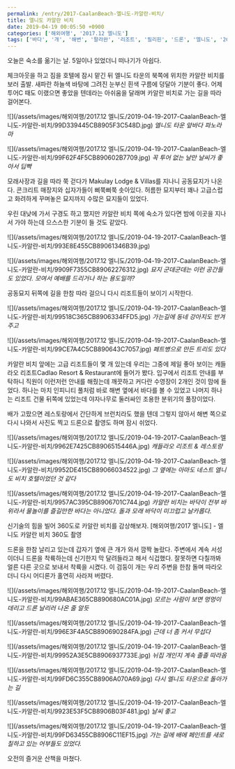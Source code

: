 ```yaml
---
permalink: /entry/2017-CaalanBeach-엘니도-카알란-비치/
title: 엘니도 카알란 비치
date: 2019-04-19 00:05:50 +0900
categories: ['해외여행', '2017.12 엘니도']
tags: ['바다', '개', '해변', '팔라완', '리조트', '필리핀', '드론', '엘니도', '2017']
---
```



오늘은 숙소를 옮기는 날.
5일이나 있었더니 떠나기가 아쉽다.

체크아웃을 하고 짐을 호텔에 잠시 맡긴 뒤 엘니도 타운의 북쪽에 위치한 카알란 비치를 보러 출발.
새파란 하늘색 바탕에 그려진 눈부신 흰색 구름에 덩달아 기분이 좋다.
어제 투어C 때도 이랬으면 좋았을 텐데라는 아쉬움을 달래며 카알란 비치로 가는 길을 따라 걸어본다.

![](/assets/images/해외여행/2017.12 엘니도/2019-04-19-2017-CaalanBeach-엘니도-카알란-비치/99D339445CB8905F3C548D.jpg)
*엘니도 타운 앞바다 파노라마*

![](/assets/images/해외여행/2017.12 엘니도/2019-04-19-2017-CaalanBeach-엘니도-카알란-비치/99F62F4F5CB890602B7709.jpg)
*꼭 투어 없는 날만 날씨가 좋아서 딥빡*

모래사장과 길을 따라 쭉 걷다가 Makulay Lodge & Villas를 지나니 공동묘지가 나온다.
콘크리트 매장지와 십자가들이 삐쭉삐쭉 솟아있다.
허름한 묘지부터 꽤나 고급스럽고 화려하게 꾸며놓은 묘지까지 수많은 묘지들이 있었다.

우린 대낮에 가서 구경도 하고 했지만 카알란 비치 쪽에 숙소가 있다면 밤에 이곳을 지나서 가야 하는데 으스스한 기분이 들 것도 같았다.

![](/assets/images/해외여행/2017.12 엘니도/2019-04-19-2017-CaalanBeach-엘니도-카알란-비치/993E8E455CB89061346B39.jpg)

![](/assets/images/해외여행/2017.12 엘니도/2019-04-19-2017-CaalanBeach-엘니도-카알란-비치/9909F7355CB89062276312.jpg)
*묘지 군데군데는 이런 공간들도 있었다. 모여서 예배를 드리거나 하는 용도일까?*

공동묘지 뒤쪽에 길을 한참 따라 걸으니 다시 리조트들이 보이기 시작한다.

![](/assets/images/해외여행/2017.12 엘니도/2019-04-19-2017-CaalanBeach-엘니도-카알란-비치/99518C365CB8906334FFD5.jpg)
*가는길에 동네 강아지도 반겨주고*

![](/assets/images/해외여행/2017.12 엘니도/2019-04-19-2017-CaalanBeach-엘니도-카알란-비치/99CE7A4C5CB890643C7057.jpg)
*페트병으로 만든 트리도 있다*


카알란 비치 앞에는 고급 리조트들이 몇 개 있는데 우리는 그중에 제일 좋아 보이는 캐들라오 리조트Cadlao Resort & Restaurant에 들어가 봤다.
입구에서 리조트 안내를 부탁하니 직원이 이런저런 안내를 해줬는데 깨끗하고 커다란 수영장이 2개인 것이 맘에 들었다.
하나는 마치 인피니티 풀처럼 바로 해변 옆에서 바다를 볼 수 있었고 나머지 하나는 리조트 건물 뒤쪽에 있었는데 야자나무로 둘러싸인 조용한 분위기의 풀장이었다.

배가 고팠으면 레스토랑에서 간단하게 브런치라도 했을 텐데 그렇지 않아서 해변 쪽으로 다시 나와서 사진도 찍고 드론으로 촬영도 하며 잠시 쉬었다.

![](/assets/images/해외여행/2017.12 엘니도/2019-04-19-2017-CaalanBeach-엘니도-카알란-비치/9962E7425CB8906515446A.jpg)
*캐들라오 리조트 & 레스토랑*

![](/assets/images/해외여행/2017.12 엘니도/2019-04-19-2017-CaalanBeach-엘니도-카알란-비치/9952DE415CB89066034522.jpg)
*그 옆에는 아마도 네스트 엘니도 비치 호텔이었던 것 같다*

![](/assets/images/해외여행/2017.12 엘니도/2019-04-19-2017-CaalanBeach-엘니도-카알란-비치/9957AC395CB8906701C744.jpg)
*카알란 비치는 바닥이 전부 바위라서 물놀이를 즐길만한 바다는 아니었다. 돌과 모래 바닥이 미끄럽고 날카롭다.*

신기술의 힘을 빌어 360도로 카알란 비치를 감상해보자.
[해외여행/2017 엘니도] - 엘니도 카알란 비치 360도 촬영


드론을 한참 날리고 있는데 갑자기 옆에 큰 개가 와서 깜짝 놀랐다.
주변에서 계속 서성이더니 드론을 착륙하는데 신기한지 막 달려들라고 해서 식겁했다. 잘못하면 다칠까봐 얼른 다른 곳으로 보내서 착륙을 시켰다.
이 검둥이 개는 우리 주변을 한참 돌며 따라오더니 다시 어디론가 홀연히 사라져 버렸다.

![](/assets/images/해외여행/2017.12 엘니도/2019-04-19-2017-CaalanBeach-엘니도-카알란-비치/99ABAE365CB890680AC01A.jpg)
*모르는 사람이 보면 멍멍이 데리고 드론 날리러 나온 줄 알듯*

![](/assets/images/해외여행/2017.12 엘니도/2019-04-19-2017-CaalanBeach-엘니도-카알란-비치/996E3F4A5CB890690284FA.jpg)
*근데 너 좀 커서 무섭다*

![](/assets/images/해외여행/2017.12 엘니도/2019-04-19-2017-CaalanBeach-엘니도-카알란-비치/99952A3E5CB8906937733E.jpg)
*뉘집 개인지 계속 졸졸 따라옴*

![](/assets/images/해외여행/2017.12 엘니도/2019-04-19-2017-CaalanBeach-엘니도-카알란-비치/99FD6C355CB8906A070A69.jpg)
*다시 엘니도 타운으로 돌아가는 길*

![](/assets/images/해외여행/2017.12 엘니도/2019-04-19-2017-CaalanBeach-엘니도-카알란-비치/9923E53F5CB8906B03F481.jpg)
*날씨 좋고*

![](/assets/images/해외여행/2017.12 엘니도/2019-04-19-2017-CaalanBeach-엘니도-카알란-비치/99FD63455CB8906C11EF15.jpg)
*가는 길에 배에 페인트를 새로 칠하고 있는 어부들도 있었다.*


오전의 즐거운 산책을 마쳤다.




